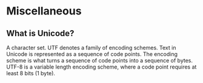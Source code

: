 # Miscellaneous
## What is Unicode?
A character set. UTF denotes a family of encoding schemes. Text in Unicode is represented as a sequence of code points. The encoding scheme is what turns a sequence of code points into a sequence of bytes. UTF-8 is a variable length encoding scheme, where a code point requires at least 8 bits (1 byte).